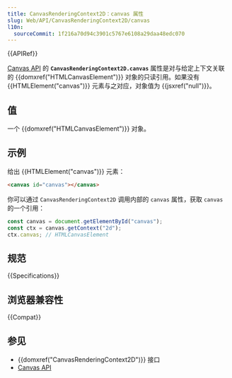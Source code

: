```yaml
---
title: CanvasRenderingContext2D：canvas 属性
slug: Web/API/CanvasRenderingContext2D/canvas
l10n:
  sourceCommit: 1f216a70d94c3901c5767e6108a29daa48edc070
---
```


{{APIRef}}

[Canvas API](/zh-CN/docs/Web/API/Canvas_API) 的 **`CanvasRenderingContext2D.canvas`** 属性是对与给定上下文关联的 {{domxref("HTMLCanvasElement")}} 对象的只读引用。如果没有 {{HTMLElement("canvas")}} 元素与之对应，对象值为 {{jsxref("null")}}。

## 值

一个 {{domxref("HTMLCanvasElement")}} 对象。

## 示例

给出 {{HTMLElement("canvas")}} 元素：

```html
<canvas id="canvas"></canvas>
```

你可以通过 `CanvasRenderingContext2D` 调用内部的 `canvas` 属性，获取 `canvas` 的一个引用：

```js
const canvas = document.getElementById("canvas");
const ctx = canvas.getContext("2d");
ctx.canvas; // HTMLCanvasElement
```

## 规范

{{Specifications}}

## 浏览器兼容性

{{Compat}}

## 参见

- {{domxref("CanvasRenderingContext2D")}} 接口
- [Canvas API](/zh-CN/docs/Web/API/Canvas_API)
